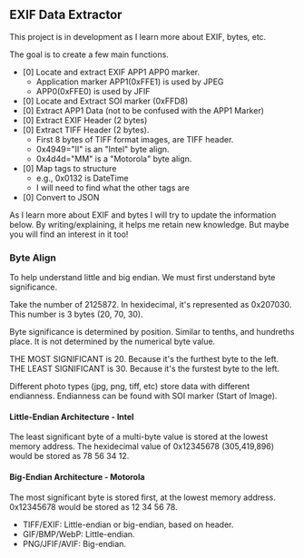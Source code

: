 ## EXIF Data Extractor

This project is in development as I learn more about EXIF, bytes, etc.

The goal is to create a few main functions.
- [0] Locate and extract EXIF APP1 APP0 marker.
  - Application marker APP1(0xFFE1) is used by JPEG
  - APP0(0xFFE0) is used by JFIF
- [0] Locate and Extract SOI marker (0xFFD8)
- [0] Extract APP1 Data (not to be confused with the APP1 Marker)
- [0] Extract EXIF Header (2 bytes)
- [0] Extract TIFF Header (2 bytes).
  - First 8 bytes of TIFF format images, are TIFF header.
  - 0x4949="II" is an "Intel" byte align.
  - 0x4d4d="MM" is a "Motorola" byte align.
- [0] Map tags to structure
  - e.g., 0x0132 is DateTime
  - I will need to find what the other tags are
- [0] Convert to JSON

As I learn more about EXIF and bytes I will try to update the information below.
By writing/explaining, it helps me retain new knowledge.
But maybe you will find an interest in it too!

### Byte Align
To help understand  little and big endian. We must first understand byte significance.

Take the number of 2125872. In hexidecimal, it's represented as 0x207030.
This number is 3 bytes (20, 70, 30).

Byte significance is determined by position. Similar to tenths, and hundreths place.
It is not determined by the numerical byte value.

THE MOST SIGNIFICANT is 20. Because it's the furthest byte to the left.
THE LEAST SIGNIFICANT is 30. Because it's the furstest byte to the left.

Different photo types (jpg, png, tiff, etc) store data with different endianness.
Endianness can be found with SOI marker (Start of Image).

#### Little-Endian Architecture - Intel
The least significant byte of a multi-byte value is stored at the lowest memory address.
The hexidecimal value of 0x12345678 (305,419,896) would be stored as 78 56 34 12.

#### Big-Endian Architecture - Motorola
The most significant byte is stored first, at the lowest memory address.
0x12345678 would be stored as 12 34 56 78.

- TIFF/EXIF: Little-endian or big-endian, based on header.
- GIF/BMP/WebP: Little-endian.
- PNG/JFIF/AVIF: Big-endian.
